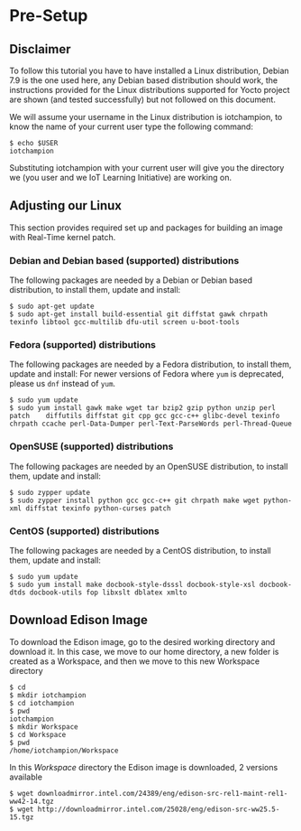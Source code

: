 Pre-Setup
==

## Disclaimer

To follow this tutorial you have to have installed a Linux distribution, Debian 7.9 is the one used here, any Debian based distribution should work, the instructions provided for the Linux distributions supported for Yocto project are shown (and tested successfully) but not followed on this document.

We will assume your username in the Linux distribution is iotchampion, to know the name of your current user type the following command:

    $ echo $USER
    iotchampion
    
Substituting iotchampion with your current user will give you the directory we (you user and we IoT Learning Initiative) are working on.

## Adjusting our Linux

This section provides required set up and packages for building an image with Real-Time kernel patch. 

### Debian and Debian based (supported) distributions

The following packages are needed by a Debian or Debian based distribution, to install them, update and install:

    $ sudo apt-get update
    $ sudo apt-get install build-essential git diffstat gawk chrpath texinfo libtool gcc-multilib dfu-util screen u-boot-tools

### Fedora (supported) distributions

The following packages are needed by a Fedora distribution, to install them, update and install:
For newer versions of Fedora where ```yum``` is deprecated, please us ```dnf``` instead of ```yum```.

    $ sudo yum update
    $ sudo yum install gawk make wget tar bzip2 gzip python unzip perl patch    diffutils diffstat git cpp gcc gcc-c++ glibc-devel texinfo chrpath ccache perl-Data-Dumper perl-Text-ParseWords perl-Thread-Queue

### OpenSUSE (supported) distributions

The following packages are needed by an OpenSUSE distribution, to install them, update and install:

    $ sudo zypper update
    $ sudo zypper install python gcc gcc-c++ git chrpath make wget python-xml diffstat texinfo python-curses patch

### CentOS (supported) distributions

The following packages are needed by a CentOS distribution, to install them, update and install:

    $ sudo yum update
    $ sudo yum install make docbook-style-dsssl docbook-style-xsl docbook-dtds docbook-utils fop libxslt dblatex xmlto

## Download Edison Image

To download the Edison image, go to the desired working directory and download it.
In this case, we move to our home directory, a new folder is created as a Workspace, and then we move to this new Workspace directory

    $ cd
    $ mkdir iotchampion
    $ cd iotchampion
    $ pwd
    iotchampion
    $ mkdir Workspace
    $ cd Workspace
    $ pwd
    /home/iotchampion/Workspace

In this *Workspace* directory the Edison image is downloaded, 2 versions available

    $ wget downloadmirror.intel.com/24389/eng/edison-src-rel1-maint-rel1-ww42-14.tgz
    $ wget http://downloadmirror.intel.com/25028/eng/edison-src-ww25.5-15.tgz
